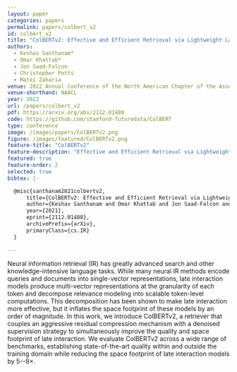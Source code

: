 ```yaml
---
layout: paper
categories: papers
permalink: papers/colbert_v2
id: colbert_v2
title: "ColBERTv2: Effective and Efficient Retrieval via Lightweight Late Interaction"
authors: 
  - Keshav Santhanam*
  - Omar Khattab*
  - Jon Saad-Falcon
  - Christopher Potts
  - Matei Zaharia
venue: 2022 Annual Conference of the North American Chapter of the Association for Computational Linguistics
venue-shorthand: NAACL
year: 2022
url: /papers/colbert_v2
pdf: https://arxiv.org/abs/2112.01488
code: https://github.com/stanford-futuredata/ColBERT
type: conference
image: /images/papers/ColBERTv2.png
figure: /images/featured/ColBERTv2.png
feature-title: "ColBERTv2"
feature-description: "Effective and Efficient Retrieval via Lightweight Late Interaction"
featured: true
feature-order: 2
selected: true
bibtex: |-

  @misc{santhanam2021colbertv2,
      title={ColBERTv2: Effective and Efficient Retrieval via Lightweight Late Interaction}, 
      author={Keshav Santhanam and Omar Khattab and Jon Saad-Falcon and Christopher Potts and Matei Zaharia},
      year={2021},
      eprint={2112.01488},
      archivePrefix={arXiv},
      primaryClass={cs.IR}
  }
  
---
```


Neural information retrieval (IR) has greatly advanced search and other knowledge-intensive language tasks. While many neural IR methods encode queries and documents into single-vector representations, late interaction models produce multi-vector representations at the granularity of each token and decompose relevance modeling into scalable token-level computations. This decomposition has been shown to make late interaction more effective, but it inflates the space footprint of these models by an order of magnitude. In this work, we introduce ColBERTv2, a retriever that couples an aggressive residual compression mechanism with a denoised supervision strategy to simultaneously improve the quality and space footprint of late interaction. We evaluate ColBERTv2 across a wide range of benchmarks, establishing state-of-the-art quality within and outside the training domain while reducing the space footprint of late interaction models by 5--8×.
